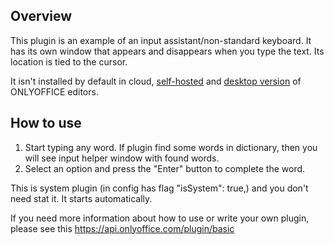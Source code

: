 ## Overview

This plugin is an example of an input assistant/non-standard keyboard. It has its own window that appears and disappears when you type the text. Its location is tied to the cursor.

It isn't installed by default in cloud, [self-hosted](https://github.com/ONLYOFFICE/DocumentServer) and [desktop version](https://github.com/ONLYOFFICE/DesktopEditors) of ONLYOFFICE editors. 

## How to use

1. Start typing any word. If plugin find some words in dictionary, then you will see input helper window with found words.
2. Select an option and press the "Enter" button to complete the word.

This is system plugin (in config has flag "isSystem": true,) and you don't need stat it. It starts automatically.

If you need more information about how to use or write your own plugin, please see this https://api.onlyoffice.com/plugin/basic